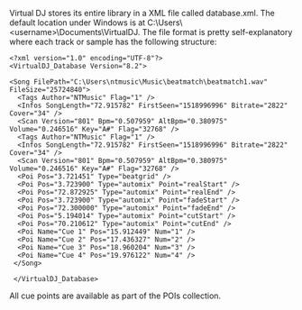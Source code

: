 Virtual DJ stores its entire library in a XML file called database.xml.
The default location under Windows is at
C:\\Users\\\<username\>\\Documents\\VirtualDJ. The file format is pretty
self-explanatory where each track or sample has the following structure:

    <?xml version="1.0" encoding="UTF-8"?>
    <VirtualDJ_Database Version="8.2">
    
    <Song FilePath="C:\Users\ntmusic\Music\beatmatch\beatmatch1.wav" FileSize="25724840">
      <Tags Author="NTMusic" Flag="1" />
      <Infos SongLength="72.915782" FirstSeen="1518996996" Bitrate="2822" Cover="34" />
      <Scan Version="801" Bpm="0.507959" AltBpm="0.380975" Volume="0.246516" Key="A#" Flag="32768" />
      <Tags Author="NTMusic" Flag="1" />
      <Infos SongLength="72.915782" FirstSeen="1518996996" Bitrate="2822" Cover="34" />
      <Scan Version="801" Bpm="0.507959" AltBpm="0.380975" Volume="0.246516" Key="A#" Flag="32768" />
      <Poi Pos="3.721451" Type="beatgrid" />
      <Poi Pos="3.723900" Type="automix" Point="realStart" />
      <Poi Pos="72.872925" Type="automix" Point="realEnd" />
      <Poi Pos="3.723900" Type="automix" Point="fadeStart" />
      <Poi Pos="72.300000" Type="automix" Point="fadeEnd" />
      <Poi Pos="5.194014" Type="automix" Point="cutStart" />
      <Poi Pos="70.210612" Type="automix" Point="cutEnd" />
      <Poi Name="Cue 1" Pos="15.912449" Num="1" />
      <Poi Name="Cue 2" Pos="17.436327" Num="2" />
      <Poi Name="Cue 3" Pos="18.960204" Num="3" />
      <Poi Name="Cue 4" Pos="19.976122" Num="4" />
     </Song> 
     
     </VirtualDJ_Database>

All cue points are available as part of the POIs collection.
